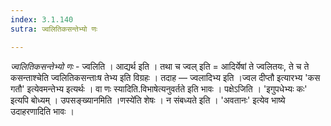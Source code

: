 ```yaml
---
index: 3.1.140
sutra: ज्वलितिकसन्तेभ्यो णः

---
```

_ज्वलितिकसन्तेभ्यो णः_ - ज्वलिति । आद्यर्थ इति । तथा च ज्वल् इति = आदिर्येषां ते ज्वलितयः, ते च ते कसन्ताश्चेति ज्वलितिकसन्ताःष तेभ्य इति विग्रहः । तदाह —  ज्वलादिभ्य इति ।ज्वल दीप्तौ इत्यारभ्य 'कस गतौ' इत्येवमन्तेभ्य इत्यर्थः । वा णः स्यादिति.विभाषेत्यनुवर्तते इति भावः । पक्षेऽजिति । 'इगुपधेभ्यः कः' इत्यपि बोध्यम् । उपसङ्ख्यानमिति ।णस्ये॑ति शेषः । न संबध्यते इति । 'अवतानः' इत्येव भाष्ये उदाहरणादिति भावः ।